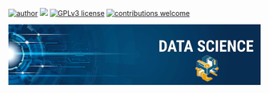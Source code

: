 [![author](https://img.shields.io/badge/author-gasparetto.developer-red.svg)](https://www.linkedin.com/in/mauricio-gasparetto-fonseca-896927250/) [![](https://img.shields.io/badge/python-3.7+-blue.svg)](https://www.python.org/downloads/release/python-365/) [![GPLv3 license](https://img.shields.io/badge/License-GPLv3-blue.svg)](http://perso.crans.org/besson/LICENSE.html) [![contributions welcome](https://img.shields.io/badge/contributions-welcome-brightgreen.svg?style=flat)](https://github.com/mauriciogasparetto)

<p align="center">
  <img src="banner_data_science.png" >
</p>






